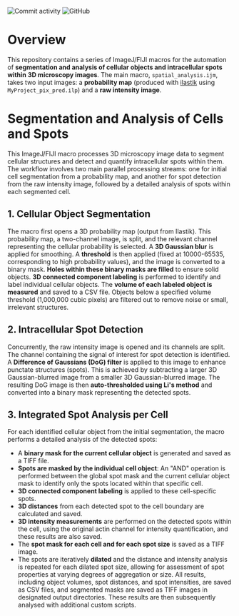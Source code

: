 ![Commit activity](https://img.shields.io/github/commit-activity/y/djpbarry/Cell_spot_quant?style=plastic) ![GitHub](https://img.shields.io/github/license/djpbarry/Cell_spot_quant?color=green&style=plastic)

# Overview
This repository contains a series of ImageJ/FIJI macros for the automation of **segmentation and analysis of cellular objects and intracellular spots within 3D microscopy images**. The main macro,  `spatial_analysis.ijm`, takes two input images: a **probability map** (produced with [ilastik](https://www.ilastik.org/) using `MyProject_pix_pred.ilp`) and a **raw intensity image**.
# Segmentation and Analysis of Cells and Spots
This ImageJ/FIJI macro processes 3D microscopy image data to segment cellular structures and detect and quantify intracellular spots within them. The workflow involves two main parallel processing streams: one for initial cell segmentation from a probability map, and another for spot detection from the raw intensity image, followed by a detailed analysis of spots within each segmented cell.
## 1. Cellular Object Segmentation
The macro first opens a 3D probability map (output from Ilastik). This probability map, a two-channel image, is split, and the relevant channel representing the cellular probability is selected. A **3D Gaussian blur** is applied for smoothing.
A **threshold** is then applied (fixed at 10000-65535, corresponding to high probability values), and the image is converted to a binary mask. **Holes within these binary masks are filled** to ensure solid objects.
**3D connected component labeling** is performed to identify and label individual cellular objects. The **volume of each labeled object is measured** and saved to a CSV file. Objects below a specified volume threshold (1,000,000 cubic pixels) are filtered out to remove noise or small, irrelevant structures.
## 2. Intracellular Spot Detection
Concurrently, the raw intensity image is opened and its channels are split. The channel containing the signal of interest for spot detection is identified.
A **Difference of Gaussians (DoG) filter** is applied to this image to enhance punctate structures (spots). This is achieved by subtracting a larger 3D Gaussian-blurred image from a smaller 3D Gaussian-blurred image. The resulting DoG image is then **auto-thresholded using Li's method** and converted into a binary mask representing the detected spots.
## 3. Integrated Spot Analysis per Cell
For each identified cellular object from the initial segmentation, the macro performs a detailed analysis of the detected spots:
* A **binary mask for the current cellular object** is generated and saved as a TIFF file.
* **Spots are masked by the individual cell object**: An "AND" operation is performed between the global spot mask and the current cellular object mask to identify only the spots located within that specific cell.
* **3D connected component labeling** is applied to these cell-specific spots.
* **3D distances** from each detected spot to the cell boundary are calculated and saved.
* **3D intensity measurements** are performed on the detected spots within the cell, using the original actin channel for intensity quantification, and these results are also saved.
* The **spot mask for each cell and for each spot size** is saved as a TIFF image.
* The spots are iteratively **dilated** and the distance and intensity analysis is repeated for each dilated spot size, allowing for assessment of spot properties at varying degrees of aggregation or size.
All results, including object volumes, spot distances, and spot intensities, are saved as CSV files, and segmented masks are saved as TIFF images in designated output directories. These results are then subsequently analysed with additional custom scripts.
